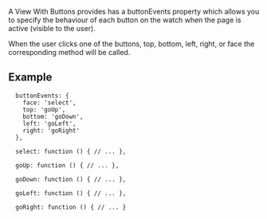 A View With Buttons provides has a buttonEvents property which allows you to specify the behaviour of each button on the watch when the page is active (visible to the user).

When the user clicks one of the buttons, top, bottom, left, right, or face the corresponding method will be called.

## Example

      buttonEvents: {
        face: 'select',
        top: 'goUp',
        bottom: 'goDown',
        left: 'goLeft',
        right: 'goRight'
      },

      select: function () { // ... },

      goUp: function () { // ... },

      goDown: function () { // ... },

      goLeft: function () { // ... },

      goRight: function () { // ... }